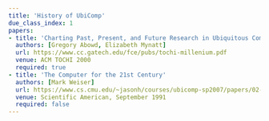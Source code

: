 ```yaml
---
title: 'History of UbiComp'
due_class_index: 1
papers:
- title: 'Charting Past, Present, and Future Research in Ubiquitous Computing'
  authors: [Gregory Abowd, Elizabeth Mynatt]
  url: https://www.cc.gatech.edu/fce/pubs/tochi-millenium.pdf
  venue: ACM TOCHI 2000
  required: true
- title: 'The Computer for the 21st Century'
  authors: [Mark Weiser]
  url: https://www.cs.cmu.edu/~jasonh/courses/ubicomp-sp2007/papers/02-weiser-computer-21st-century.pdf
  venue: Scientific American, September 1991
  required: false
---
```

<!-- - title: 'The Coming Age of Calm Technology'
  authors: [Mark Weiser]
  url: http://www.ubiq.com/hypertext/weiser/acmfuture2endnote.htm
  venue: -->